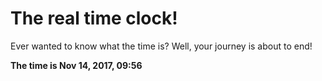 # The real time clock!

Ever wanted to know what the time is? Well, your journey is about to end!

**The time is Nov 14, 2017, 09:56**